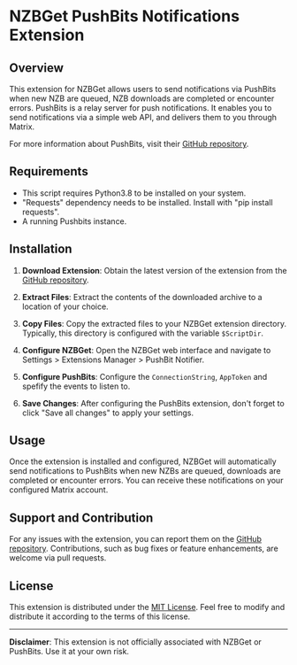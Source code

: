 # NZBGet PushBits Notifications Extension

## Overview

This extension for NZBGet allows users to send notifications via PushBits when new NZB are queued, NZB downloads are completed or encounter errors. PushBits is a relay server for push notifications. It enables you to send notifications via a simple web API, and delivers them to you through Matrix.

For more information about PushBits, visit their [GitHub repository](https://github.com/pushbits/server).

## Requirements
 - This script requires Python3.8 to be installed on your system.
 - "Requests" dependency needs to be installed. Install with "pip install requests".
 - A running Pushbits instance. 

## Installation

1. **Download Extension**: Obtain the latest version of the extension from the [GitHub repository](https://github.com/Richy1989/nzbget-pushbits-notification).

2. **Extract Files**: Extract the contents of the downloaded archive to a location of your choice.

3. **Copy Files**: Copy the extracted files to your NZBGet extension directory. Typically, this directory is configured with the variable `$ScriptDir`.

4. **Configure NZBGet**: Open the NZBGet web interface and navigate to Settings > Extensions Manager > PushBit Notifier.

5. **Configure PushBits**: Configure the `ConnectionString`, `AppToken` and spefify the events to listen to. 

6. **Save Changes**: After configuring the PushBits extension, don't forget to click "Save all changes" to apply your settings.

## Usage

Once the extension is installed and configured, NZBGet will automatically send notifications to PushBits when new NZBs are queued, downloads are completed or encounter errors. You can receive these notifications on your configured Matrix account.

## Support and Contribution

For any issues with the extension, you can report them on the [GitHub repository](https://github.com/Richy1989/nzbget-pushbits-notification/issues). Contributions, such as bug fixes or feature enhancements, are welcome via pull requests.

## License

This extension is distributed under the [MIT License](MIT-LICENSE). Feel free to modify and distribute it according to the terms of this license.

---

**Disclaimer**: This extension is not officially associated with NZBGet or PushBits. Use it at your own risk.